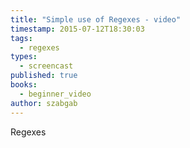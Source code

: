 ```yaml
---
title: "Simple use of Regexes - video"
timestamp: 2015-07-12T18:30:03
tags:
  - regexes
types:
  - screencast
published: true
books:
  - beginner_video
author: szabgab
---
```



Regexes


<slidecast file="beginner-perl/simple-use-of-regex" youtube="DhdBGO8UBjg" />
